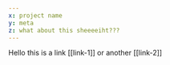 ```yaml
---
x: project name
y: meta
z: what about this sheeeeiht???
---
```


Hello this is a link [[link-1]] or another [[link-2]]

